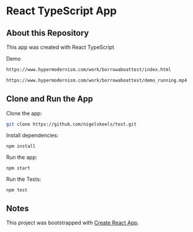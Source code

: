 # React TypeScript App

## About this Repository

This app was created with React TypeScript 

Demo
```bash
https://www.hypermodernism.com/work/borrowaboattest/index.html
```

```bash
https://www.hypermodernism.com/work/borrowaboattest/demo_running.mp4
```


## Clone and Run the App

Clone the app:

```bash
git clone https://github.com/nigelskeels/test.git
```

Install dependencies:

```
npm install
```

Run the app:

```
npm start
```

Run the Tests:

```
npm test
```

## Notes

This project was bootstrapped with [Create React App](https://github.com/facebook/create-react-app).
